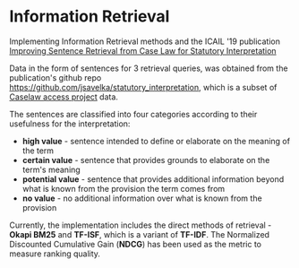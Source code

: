 # Information Retrieval
Implementing Information Retrieval methods and the ICAIL '19 publication [Improving Sentence Retrieval from Case Law for Statutory Interpretation](https://doi.org/10.1145/3322640.3326736)

Data in the form of sentences for 3 retrieval queries, was obtained from the publication's github repo https://github.com/jsavelka/statutory_interpretation, which is a subset of [Caselaw access project](https://case.law/) data.

The sentences are classified into four categories according to their usefulness for the interpretation:

* **high value** - sentence intended to define or elaborate on the meaning of the term
* **certain value** - sentence that provides grounds to elaborate on the term's meaning
* **potential value** - sentence that provides additional information beyond what is known from the provision the term comes from
* **no value** - no additional information over what is known from the provision

Currently, the implementation includes the direct methods of retrieval - **Okapi BM25** and **TF-ISF**, which is a variant of **TF-IDF**. The Normalized Discounted Cumulative Gain (**NDCG**) has been used as the metric to measure ranking quality.
